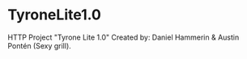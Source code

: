 # TyroneLite1.0
HTTP Project "Tyrone Lite 1.0"
Created by: Daniel Hammerin & Austin Pontén (Sexy grill).
